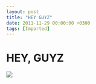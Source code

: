 ```yaml
---
layout: post
title: "HEY GUYZ"
date: 2011-11-29 00:00:00 +0300
tags: [Imported]
---
```

# HEY, GUYZ

![](http://media.tumblr.com/tumblr_lvfebbFewS1qfp23s.jpg)